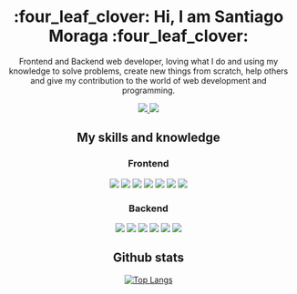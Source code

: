 <h1 align="center">
    :four_leaf_clover: Hi, I am Santiago Moraga :four_leaf_clover:
</h1>

<p align="center">
    Frontend and Backend web developer, loving what I do and using my knowledge to solve problems, create new things from scratch, help others and give my contribution to the world of web development and programming.
</p>

<div align="center">
    <a href="mailto:santoraga15@gmail.com">
        <img src="https://img.shields.io/badge/Gmail%20-%20santoraga15@gmail.com-D14836?style=for-the-badge&logo=gmail&logoColor=white" />
    </a>
    <a href="https://dev.to/remy349">
        <img src="https://img.shields.io/badge/dev.to%20-%20remy349-0A0A0A?style=for-the-badge&logo=devdotto&logoColor=white" />
    </a>
</div>

<h2 align="center">
    My skills and knowledge
</h2>

<h3 align="center">
    Frontend
</h3>

<div align="center">
    <img src="https://img.shields.io/badge/HTML5-E34F26?style=for-the-badge&logo=html5&logoColor=white" />
    <img src="https://img.shields.io/badge/CSS3-1572B6?style=for-the-badge&logo=css3&logoColor=white" />
    <img src="https://img.shields.io/badge/Sass-CC6699?style=for-the-badge&logo=sass&logoColor=white" />
    <img src="https://img.shields.io/badge/JavaScript-323330?style=for-the-badge&logo=javascript&logoColor=F7DF1E" />
    <img src="https://img.shields.io/badge/React-20232A?style=for-the-badge&logo=react&logoColor=61DAFB" />
    <img src="https://img.shields.io/badge/React_Router-CA4245?style=for-the-badge&logo=react-router&logoColor=white" />
    <img src="https://img.shields.io/badge/Tailwind_CSS-38B2AC?style=for-the-badge&logo=tailwind-css&logoColor=white" />
</div>

<h3 align="center">
    Backend
</h3>

<div align="center">
    <img src="https://img.shields.io/badge/Python-FFD43B?style=for-the-badge&logo=python&logoColor=blue" />
    <img src="https://img.shields.io/badge/Flask-000000?style=for-the-badge&logo=flask&logoColor=white" />
    <img src="https://img.shields.io/badge/PostgreSQL-316192?style=for-the-badge&logo=postgresql&logoColor=white" />
    <img src="https://img.shields.io/badge/MySQL-005C84?style=for-the-badge&logo=mysql&logoColor=white" />
    <img src="https://img.shields.io/badge/SQLite-07405E?style=for-the-badge&logo=sqlite&logoColor=white" />
    <img src="https://img.shields.io/badge/GIT-E44C30?style=for-the-badge&logo=git&logoColor=white" />
</div>

<h2 align="center">
    Github stats
</h2>

<div align="center">

[![Top Langs](https://github-readme-stats.vercel.app/api/top-langs/?username=Remy349&langs_count=4&layout=compact&theme=radical)](https://github.com/anuraghazra/github-readme-stats)

</div>
    

